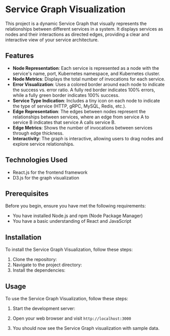 # Service Graph Visualization

This project is a dynamic Service Graph that visually represents the relationships between different services in a system. It displays services as nodes and their interactions as directed edges, providing a clear and interactive view of your service architecture.

## Features

- **Node Representation**: Each service is represented as a node with the service's name, port, Kubernetes namespace, and Kubernetes cluster.
- **Node Metrics**: Displays the total number of invocations for each service.
- **Error Visualization**: Uses a colored border around each node to indicate the success vs. error ratio. A fully red border indicates 100% errors, while a fully green border indicates 100% success.
- **Service Type Indication**: Includes a tiny icon on each node to indicate the type of service (HTTP, gRPC, MySQL, Redis, etc.).
- **Edge Representation**: The edges between nodes represent the relationships between services, where an edge from service A to service B indicates that service A calls service B.
- **Edge Metrics**: Shows the number of invocations between services through edge thickness.
- **Interactivity**: The graph is interactive, allowing users to drag nodes and explore service relationships.

## Technologies Used

- React.js for the frontend framework
- D3.js for the graph visualization

## Prerequisites

Before you begin, ensure you have met the following requirements:

- You have installed Node.js and npm (Node Package Manager)
- You have a basic understanding of React and JavaScript

## Installation

To install the Service Graph Visualization, follow these steps:

1. Clone the repository:
2. Navigate to the project directory:
3. Install the dependencies:


## Usage

To use the Service Graph Visualization, follow these steps:

1. Start the development server:
2. Open your web browser and visit `http://localhost:3000`

3. You should now see the Service Graph visualization with sample data.
